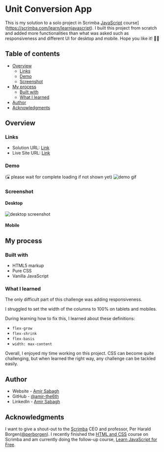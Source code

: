 # Unit Conversion App

This is my solution to a solo project in Scrimba [JavaScript](https://scrimba.com/learn/learnjavascript) course](https://scrimba.com/learn/learnjavascript). I built this project from scratch and added more functionalities than what was asked such as responsiveness and different UI for desktop and mobile. Hope you like it! 🙌🏼

## Table of contents

- [Overview](#overview)
  - [Links](#links)
  - [Demo](#demo)
  - [Screenshot](#screenshot)
- [My process](#my-process)
  - [Built with](#built-with)
  - [What I learned](#what-i-learned)
- [Author](#author)
- [Acknowledgments](#acknowledgments)


## Overview

### Links

- Solution URL: [Link](https://github.com/amir-the6th/Unit-Converter)
- Live Site URL: [Link](https://dapper-baklava-a01ca1.netlify.app)

### Demo
(⌛ please wait for complete loading if not shown yet)
![demo gif](./Images/demo.gif)

### Screenshot

#### Desktop
![desktop screenshot](./Images/screenshot-desktop.png)

#### Mobile



## My process

### Built with

- HTML5 markup
- Pure CSS
- Vanilla JavaScript

### What I learned

The only difficult part of this challenge was adding responsiveness. 

I struggled to set the width of the columns to 100% on tablets and mobiles. 

During learning how to fix this, I learned about these definitions:
- `flex-grow`
- `flex-shrink`
- `flex-basis`
- `width: max-content`

Overall, I enjoyed my time working on this project. CSS can become quite challenging, but when learned the right way, any challenge can be tackled easily.

## Author

- Website - [Amir Sabagh](https://arsenicolos.com)
- GitHub - [@amir-the6th](https://github.com/amir-the6th)
- LinkedIn - [Amir Sabagh](https://linkedin.com/in/arsenicolos)

## Acknowledgments

I want to give a shout-out to the [Scrimba](https://scrimba.com) CEO and professor, Per Harald Borgen([@perborgen](https://github.com/perborgen)). I recently finished the [HTML and CSS](https://scrimba.com/learn/htmlandcss) course on Scrimba and am currently doing the follow-up course, [Learn JavaScript for Free](https://scrimba.com/learn/learnjavascript).
